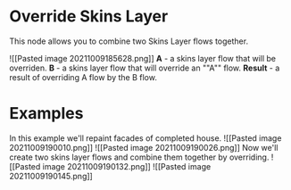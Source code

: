# Override Skins Layer
This node allows you to combine two Skins Layer flows together.

![[Pasted image 20211009185628.png]]
**A** - a skins layer flow that will be overriden.
**B** - a skins layer flow that will override an ""A"" flow.
**Result** - a result of overriding A flow by the B flow.

# Examples
In this example we'll repaint facades of completed house.
![[Pasted image 20211009190010.png]]
![[Pasted image 20211009190026.png]]
Now we'll create two skins layer flows and combine them together by overriding.
![[Pasted image 20211009190132.png]]
![[Pasted image 20211009190145.png]]